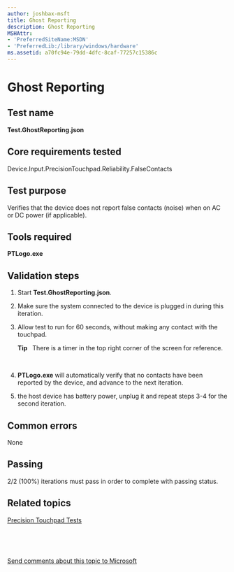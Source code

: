 ```yaml
---
author: joshbax-msft
title: Ghost Reporting
description: Ghost Reporting
MSHAttr:
- 'PreferredSiteName:MSDN'
- 'PreferredLib:/library/windows/hardware'
ms.assetid: a70fc94e-79dd-4dfc-8caf-77257c15386c
---
```


# Ghost Reporting


## Test name


**Test.GhostReporting.json**

## Core requirements tested


Device.Input.PrecisionTouchpad.Reliability.FalseContacts

## Test purpose


Verifies that the device does not report false contacts (noise) when on AC or DC power (if applicable).

## Tools required


**PTLogo.exe**

## Validation steps


1.  Start **Test.GhostReporting.json**.

2.  Make sure the system connected to the device is plugged in during this iteration.

3.  Allow test to run for 60 seconds, without making any contact with the touchpad.

    **Tip**  
    There is a timer in the top right corner of the screen for reference.

     

4.  **PTLogo.exe** will automatically verify that no contacts have been reported by the device, and advance to the next iteration.

5.  the host device has battery power, unplug it and repeat steps 3-4 for the second iteration.

## Common errors


None

## Passing


2/2 (100%) iterations must pass in order to complete with passing status.

## Related topics


[Precision Touchpad Tests](precision-touchpad-tests.md)

 

 

[Send comments about this topic to Microsoft](mailto:wsddocfb@microsoft.com?subject=Documentation%20feedback%20%5Bp_hck\p_hck%5D:%20Ghost%20Reporting%20%20RELEASE:%20%284/27/2016%29&body=%0A%0APRIVACY%20STATEMENT%0A%0AWe%20use%20your%20feedback%20to%20improve%20the%20documentation.%20We%20don't%20use%20your%20email%20address%20for%20any%20other%20purpose,%20and%20we'll%20remove%20your%20email%20address%20from%20our%20system%20after%20the%20issue%20that%20you're%20reporting%20is%20fixed.%20While%20we're%20working%20to%20fix%20this%20issue,%20we%20might%20send%20you%20an%20email%20message%20to%20ask%20for%20more%20info.%20Later,%20we%20might%20also%20send%20you%20an%20email%20message%20to%20let%20you%20know%20that%20we've%20addressed%20your%20feedback.%0A%0AFor%20more%20info%20about%20Microsoft's%20privacy%20policy,%20see%20http://privacy.microsoft.com/default.aspx. "Send comments about this topic to Microsoft")





